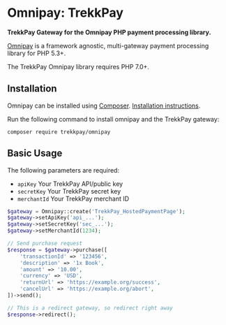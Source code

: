 # Omnipay: TrekkPay

**TrekkPay Gateway for the Omnipay PHP payment processing library.**

[Omnipay](https://github.com/thephpleague/omnipay) is a framework agnostic, multi-gateway payment
processing library for PHP 5.3+.

The TrekkPay Omnipay library requires PHP 7.0+.

## Installation

Omnipay can be installed using [Composer](https://getcomposer.org/). [Installation instructions](https://getcomposer.org/doc/00-intro.md#installation-linux-unix-osx).

Run the following command to install omnipay and the TrekkPay gateway:

    composer require trekkpay/omnipay

## Basic Usage

The following parameters are required:

- `apiKey` Your TrekkPay API/public key
- `secretKey` Your TrekkPay secret key
- `merchantId` Your TrekkPay merchant ID

```php
$gateway = Omnipay::create('TrekkPay_HostedPaymentPage');
$gateway->setApiKey('api_...');
$gateway->setSecretKey('sec_...');
$gateway->setMerchantId(1234);

// Send purchase request
$response = $gateway->purchase([
    'transactionId' => '123456',
    'description' => '1x Book',
    'amount' => '10.00',
    'currency' => 'USD',
    'returnUrl' => 'https://example.org/success',
    'cancelUrl' => 'https://example.org/abort',
])->send();

// This is a redirect gateway, so redirect right away
$response->redirect();
```

